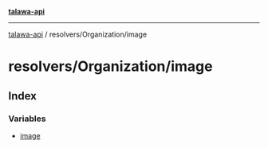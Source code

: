 [**talawa-api**](../../../README.md)

***

[talawa-api](../../../modules.md) / resolvers/Organization/image

# resolvers/Organization/image

## Index

### Variables

- [image](variables/image.md)
